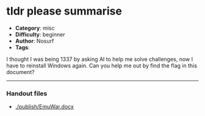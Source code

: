 tldr please summarise
======================

- **Category**: misc
- **Difficulty**: beginner
- **Author**: Nosurf
- **Tags**: 

I thought I was being 1337 by asking AI to help me solve challenges, now I have to reinstall Windows again. Can you help me out by find the flag in this document?

---

### Handout files

- [./publish/EmuWar.docx](./publish/EmuWar.docx)
